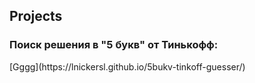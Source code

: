 <h2>Projects</h2>

<h3>Поиск решения в "5 букв" от Тинькофф:</h3>
[Gggg](https://lnickersl.github.io/5bukv-tinkoff-guesser/)
